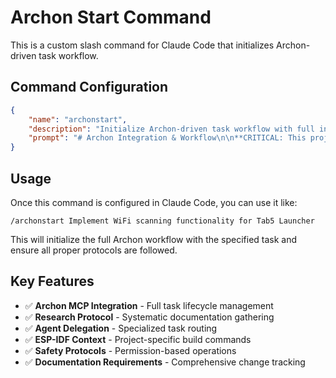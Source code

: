 # Archon Start Command

This is a custom slash command for Claude Code that initializes Archon-driven task workflow.

## Command Configuration

```json
{
    "name": "archonstart",
    "description": "Initialize Archon-driven task workflow with full integration",
    "prompt": "# Archon Integration & Workflow\n\n**CRITICAL: This project uses Archon for knowledge management, task tracking, and project organization.**\n\n## Core Archon Workflow Principles\n\n### The Golden Rule: Task-Driven Development with Archon\n\n**MANDATORY: Always complete the full Archon task cycle before any coding:**\n\n1. **Check Current Task** → `archon:manage_task(action=\"get\", task_id=\"...\")`\n2. **Research for Task** → `archon:search_code_examples()` + `archon:perform_rag_query()`\n3. **Implement the Task** → Write code based on research\n4. **Update Task Status** → `archon:manage_task(action=\"update\", task_id=\"...\", update_fields={\"status\": \"review\"})`\n5. **Get Next Task** → `archon:manage_task(action=\"list\", filter_by=\"status\", filter_value=\"todo\")`\n6. **Repeat Cycle**\n\n### Task Management Rules:\n- **Update all actions to Archon** - Never skip task updates\n- **Move tasks from \"todo\" → \"doing\" → \"review\"** (not directly to complete)\n- **Maintain task descriptions** and add implementation notes\n- **DO NOT MAKE ASSUMPTIONS** - check project documentation for questions\n- **Never code without checking current tasks first**\n\n## Current Task:\n$ARGUMENTS\n\n## Research & Implementation Requirements:\n\n### MCP Server Usage:\n- **Use `exa` and `ref` MCP servers** for technical research\n- **Use `fetch`, `puppeteer`, `serena`, and `brave` MCP servers** as needed for data gathering\n- **Store all research findings in Archon MCP** for future reference\n\n### Agent Delegation:\n- **Delegate specialized work to appropriate agents** (rapid-prototyper, mobile-app-builder, etc.)\n- **Use the custom \"build-commands\"** for ESP-IDF operations\n- **If a function is missing, attempt to create it** rather than disable it and ask\n\n### Documentation & Cleanup:\n- **Document all related file changes** made during the task\n- **Cleanup file structure and code artifacts** when done\n- **Update CLAUDE.md** if workflow patterns change\n\n## ESP-IDF Project Context:\n- **Environment**: `. ~/esp/esp-idf-5.4.1/export.sh`\n- **Build**: `CC=distcc CXX=distcc++ idf.py build`\n- **Flash**: `CC=distcc CXX=distcc++ idf.py flash`\n- **Always ask permission** before flashing or pushing to git\n\n---\n\n**Now beginning Archon task cycle for:** $ARGUMENTS"
}
```

## Usage

Once this command is configured in Claude Code, you can use it like:

```
/archonstart Implement WiFi scanning functionality for Tab5 Launcher
```

This will initialize the full Archon workflow with the specified task and ensure all proper protocols are followed.

## Key Features

- ✅ **Archon MCP Integration** - Full task lifecycle management
- ✅ **Research Protocol** - Systematic documentation gathering
- ✅ **Agent Delegation** - Specialized task routing
- ✅ **ESP-IDF Context** - Project-specific build commands
- ✅ **Safety Protocols** - Permission-based operations
- ✅ **Documentation Requirements** - Comprehensive change tracking